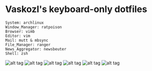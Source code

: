 Vaskozl's keyboard-only dotfiles
========
```
System: archlinux
Window_Manager: ratpoison
Browser: vimb
Editor: vim
Mail: mutt & mbsync
File_Manager: ranger 
News_Aggregator: newsbeuter
Shell: zsh
```
![alt tag](https://skozl.com/scrot0.png)
![alt tag](https://skozl.com/scrot1.png)
![alt tag](https://skozl.com/scrot2.png)
![alt tag](https://skozl.com/scrot3.png)
![alt tag](https://skozl.com/scrot4.png)
![alt tag](https://skozl.com/scrot5.png)
